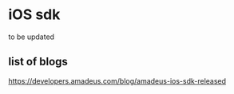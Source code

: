 # iOS sdk
to be updated

## list of blogs
https://developers.amadeus.com/blog/amadeus-ios-sdk-released
